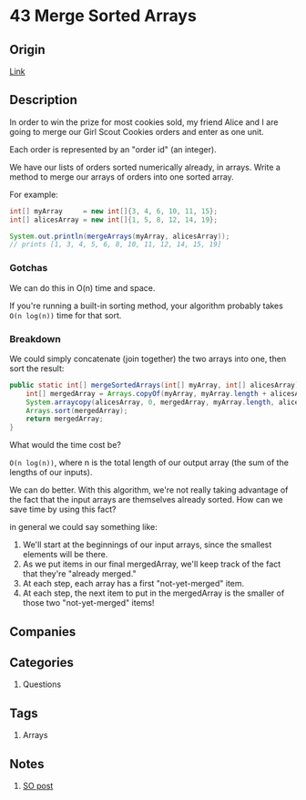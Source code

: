 # 43 Merge Sorted Arrays

## Origin

[Link](https://www.interviewcake.com/question/java/merge-sorted-arrays)

## Description

In order to win the prize for most cookies sold, my friend Alice and I are going to merge our Girl Scout Cookies orders and enter as one unit.

Each order is represented by an "order id" (an integer).

We have our lists of orders sorted numerically already, in arrays. Write a method to merge our arrays of orders into one sorted array.

For example:

```java
int[] myArray     = new int[]{3, 4, 6, 10, 11, 15};
int[] alicesArray = new int[]{1, 5, 8, 12, 14, 19};

System.out.println(mergeArrays(myArray, alicesArray));
// prints [1, 3, 4, 5, 6, 8, 10, 11, 12, 14, 15, 19]
```

### Gotchas

We can do this in O(n) time and space.

If you're running a built-in sorting method, your algorithm probably takes `O(n log(n))` time for that sort.

### Breakdown

We could simply concatenate (join together) the two arrays into one, then sort the result:

```java
public static int[] mergeSortedArrays(int[] myArray, int[] alicesArray) {
    int[] mergedArray = Arrays.copyOf(myArray, myArray.length + alicesArray.length);
    System.arraycopy(alicesArray, 0, mergedArray, myArray.length, alicesArray.length);
    Arrays.sort(mergedArray);
    return mergedArray;
}
```

What would the time cost be?

`O(n log(n))`, where n is the total length of our output array (the sum of the lengths of our inputs).

We can do better. With this algorithm, we're not really taking advantage of the fact that the input arrays are themselves already sorted. How can we save time by using this fact?

in general we could say something like:

1. We'll start at the beginnings of our input arrays, since the smallest elements will be there.
1. As we put items in our final mergedArray, we'll keep track of the fact that they're "already merged."
1. At each step, each array has a first "not-yet-merged" item.
1. At each step, the next item to put in the mergedArray is the smaller of those two "not-yet-merged" items!

## Companies

## Categories

1. Questions

## Tags

1. Arrays

## Notes

1. [SO post](https://stackoverflow.com/questions/5958169/how-to-merge-two-sorted-arrays-into-a-sorted-array)